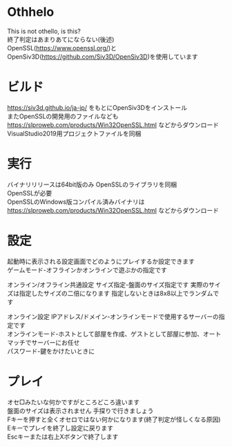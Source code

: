 # Othhelo
This is not othello, is this?  
終了判定はあまりあてにならない(後述)  
OpenSSL(https://www.openssl.org/)とOpenSiv3D(https://github.com/Siv3D/OpenSiv3D)を使用しています
# ビルド
https://siv3d.github.io/ja-jp/ をもとにOpenSiv3Dをインストール  
またOpenSSLの開発用のファイルなども https://slproweb.com/products/Win32OpenSSL.html などからダウンロード  
VisualStudio2019用プロジェクトファイルを同梱  


# 実行
バイナリリリースは64bit版のみ OpenSSLのライブラリを同梱  
OpenSSLが必要  
OpenSSLのWindows版コンパイル済みバイナリは https://slproweb.com/products/Win32OpenSSL.html などからダウンロード  

# 設定
起動時に表示される設定画面でどのようにプレイするか設定できます  
ゲームモード-オフラインかオンラインで遊ぶかの指定です  
  
オンライン/オフライン共通設定
サイズ指定-盤面のサイズ指定です 実際のサイズは指定したサイズの二倍になります 指定しないときは8x8以上でランダムです  
  
オンライン設定
IPアドレス/ドメイン-オンラインモードで使用するサーバーの指定です  
オンラインモード-ホストとして部屋を作成、ゲストとして部屋に参加、オートマッチでサーバーにお任せ  
パスワード-鍵をかけたいときに

# プレイ
オセ□みたいな何かですがところどころ違います  
盤面のサイズは表示されません 手探りで行きましょう  
Fキーを押すと全くオセロではない何かになります(終了判定が怪しくなる原因)  
Eキーでプレイを終了し設定に戻ります  
Escキーまたは右上Xボタンで終了します

